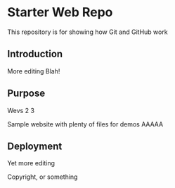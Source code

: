 # Starter Web Repo

This repository is for showing how Git and GitHub work

## Introduction
More editing
Blah!

## Purpose
Wevs 2 3

Sample website with plenty of files for demos
AAAAA

## Deployment

Yet more editing

Copyright, or something 